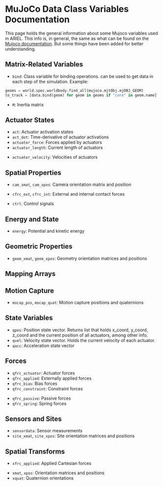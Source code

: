 # MuJoCo Data Class Variables Documentation
This page holds the general information about some Mujoco variables used in ARIEL. This info is, in general, the same as what can be found on the [Mujoco documentation](https://mujoco.readthedocs.io/en/stable/APIreference/APItypes.html#tydataenums). But some things have been added for better understanding.  

## Matrix-Related Variables
- `bind`: Class variable for binding operations. can be used to get data in each step of the simulation. Example: 
```python
geoms = world.spec.worldbody.find_all(mujoco.mjtObj.mjOBJ_GEOM)
to_track = [data.bind(geom) for geom in geoms if "core" in geom.name]
```
<!--- `B_colind`, `B_rowadr`, `B_rownnz`: Sparse matrix indexing for constraint Jacobian
- `D_colind`, `D_rowadr`, `D_rownnz`, `D_diag`: Sparse matrix indexing for constraint motion space-->
- `M`: Inertia matrix
<!--- `M_colind`, `M_rowadr`, `M_rownnz`: Sparse inertia matrix indexing-->

## Actuator States
- `act`: Actuator activation states
- `act_dot`: Time-derivative of actuator activations
- `actuator_force`: Forces applied by actuators
- `actuator_length`: Current length of actuators
<!--- `actuator_moment`: Moments applied by actuators-->
- `actuator_velocity`: Velocities of actuators

## Spatial Properties
<!--- `bvh_aabb_dyn`: Bounding volume hierarchy dynamic AABB
- `bvh_active`: Active flags for bounding volume hierarchy nodes
- `cacc`: Center acceleration-->
- `cam_xmat`, `cam_xpos`: Camera orientation matrix and position
<!--- `cdof`: Constraint degrees of freedom
- `cdof_dot`: Time-derivative of constraint DOFs-->
- `cfrc_ext`, `cfrc_int`: External and internal contact forces
<!--- `cinert`: Composite inertia tensors
- `crb`: Composite rigid body inertias-->
- `ctrl`: Control signals
<!--- `cvel`: Center velocities-->

## Energy and State
- `energy`: Potential and kinetic energy
<!--- `eq_active`: Active equality constraints-->

<!-- ## Flex Elements -->
<!--- `flexedge_J`, `flexedge_J_colind`, `flexedge_J_rowadr`, `flexedge_J_rownnz`: Flex edge Jacobian and indexing
- `flexedge_length`, `flexedge_velocity`: Flex edge lengths and velocities
- `flexelem_aabb`: Flex element axis-aligned bounding boxes
- `flexvert_xpos`: Flex vertex positions-->

## Geometric Properties
- `geom_xmat`, `geom_xpos`: Geometry orientation matrices and positions
<!--- `light_xdir`, `light_xpos`: Light direction and position-->

## Mapping Arrays
<!--- `mapD2M`, `mapM2D`, `mapM2M`: Various mapping arrays between different representations-->

<!-- ## System Statistics -->
<!--- `maxuse_arena`: Maximum arena memory usage
- `maxuse_con`: Maximum number of contacts
- `maxuse_efc`: Maximum number of constraint rows
- `maxuse_stack`: Maximum stack size
- `maxuse_threadstack`: Maximum thread stack sizes-->

## Motion Capture
- `mocap_pos`, `mocap_quat`: Motion capture positions and quaternions

<!-- ## System Dimensions -->
<!--- `nA`, `nJ`: Number of rows in constraint matrices
- `narena`, `nbuffer`: Memory arena and buffer sizes
- `ncon`, `nefc`, `nf`: Counts of contacts, constraints, and frames
- `nidof`, `nisland`, `nl`: Various system dimension counts
- `nplugin`: Number of plugins-->

<!-- ## Plugin Management -->
<!--- `plugin`, `plugin_data`, `plugin_state`: Plugin-related data arrays-->

## State Variables
- `qpos`: Position state vector. Returns list that holds x_coord, y_coord, z_coord and the current position of all actuators, among other info.
- `qvel`: Velocity state vector. Holds the current velocity of each actuator. 
- `qacc`: Acceleration state vector
<!--- `qDeriv`: Position derivatives
- `qH`, `qHDiagInv`: Matrices for numerical optimization
- `qLD`, `qLDiagInv`, `qLU`: Decomposition matrices
- `qM`: Mass matrix-->

## Forces
- `qfrc_actuator`: Actuator forces
- `qfrc_applied`: Externally applied forces
- `qfrc_bias`: Bias forces
- `qfrc_constraint`: Constraint forces
<!--- `qfrc_damper`: Damping forces
- `qfrc_fluid`: Fluid forces
- `qfrc_gravcomp`: Gravity compensation forces-->
- `qfrc_passive`: Passive forces
- `qfrc_spring`: Spring forces

## Sensors and Sites
- `sensordata`: Sensor measurements
- `site_xmat`, `site_xpos`: Site orientation matrices and positions

<!-- ## Solver Information -->
<!--- `solver_fwdinv`: Forward/inverse dynamics solver data
- `solver_niter`: Solver iteration counts
- `solver_nnz`: Number of non-zero elements-->

<!-- ## Tendon Properties -->
<!--- `ten_J`, `ten_length`, `ten_velocity`: Tendon Jacobians, lengths, and velocities
- `ten_wrapadr`, `ten_wrapnum`: Tendon wrapping information-->

## Spatial Transforms
<!--- `xanchor`: Joint anchor points
- `xaxis`: Joint axes-->
- `xfrc_applied`: Applied Cartesian forces
<!--- `ximat`, `xipos`: Internal orientation matrices and positions-->
- `xmat`, `xpos`: Orientation matrices and positions
- `xquat`: Quaternion orientations

